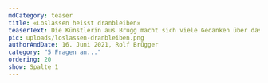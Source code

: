 ```yaml
---
mdCategory: teaser
title: «Loslassen heisst dranbleiben»
teaserText: Die Künstlerin aus Brugg macht sich viele Gedanken über das Leben nach der Ausstellung.
pic: uploads/loslassen-dranbleiben.png
authorAndDate: 16. Juni 2021, Rolf Brügger
category: "5 Fragen an..."
ordering: 20
show: Spalte 1
---
```

